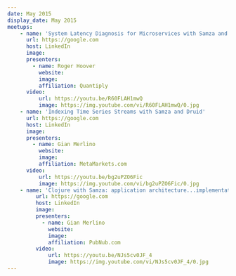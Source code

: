 ```yaml
---
date: May 2015
display_date: May 2015
meetups:
    - name: 'System Latency Diagnosis for Microservices with Samza and Druid'
      url: https://google.com
      host: LinkedIn
      image: 
      presenters:
        - name: Roger Hoover
          website: 
          image:
          affiliation: Quantiply
      video:
          url: https://youtu.be/R60FLAH1mwQ
          image: https://img.youtube.com/vi/R60FLAH1mwQ/0.jpg
    - name: 'Indexing Time Series Streams with Samza and Druid'
      url: https://google.com
      host: LinkedIn
      image: 
      presenters:
        - name: Gian Merlino 
          website: 
          image:
          affiliation: MetaMarkets.com
      video:
          url: https://youtu.be/bg2uPZO6Fic
          image: https://img.youtube.com/vi/bg2uPZO6Fic/0.jpg
    - name: 'Clojure with Samza: application architecture...implementation challenges'
         url: https://google.com
         host: LinkedIn
         image: 
         presenters:
           - name: Gian Merlino 
             website: 
             image:
             affiliation: PubNub.com
         video:
             url: https://youtu.be/NJs5cv0JF_4
             image: https://img.youtube.com/vi/NJs5cv0JF_4/0.jpg
---
```

<!--
   Licensed to the Apache Software Foundation (ASF) under one or more
   contributor license agreements.  See the NOTICE file distributed with
   this work for additional information regarding copyright ownership.
   The ASF licenses this file to You under the Apache License, Version 2.0
   (the "License"); you may not use this file except in compliance with
   the License.  You may obtain a copy of the License at

       http://www.apache.org/licenses/LICENSE-2.0

   Unless required by applicable law or agreed to in writing, software
   distributed under the License is distributed on an "AS IS" BASIS,
   WITHOUT WARRANTIES OR CONDITIONS OF ANY KIND, either express or implied.
   See the License for the specific language governing permissions and
   limitations under the License.
-->